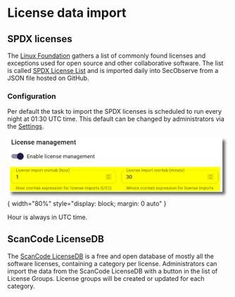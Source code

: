 # License data import

## SPDX licenses

The [Linux Foundation](https://www.linuxfoundation.org/) gathers a list of commonly found licenses and exceptions used for open source and other collaborative software. The list is called [SPDX License List](https://spdx.org/licenses/) and is imported daily into SecObserve from a JSON file hosted on GitHub.

### Configuration

Per default the task to import the SPDX licenses is scheduled to run every night at 01:30 UTC time. This default can be changed by administrators via the [Settings](../getting_started/configuration.md#admininistration-in-secobserve). 

![SPDX license import configuration](../assets/images/screenshot_spdx_license_import.png){ width="80%" style="display: block; margin: 0 auto" }

Hour is always in UTC time.

##  ScanCode LicenseDB

The [ScanCode LicenseDB](https://scancode-licensedb.aboutcode.org) is a free and open database of mostly all the software licenses, containing a category per license. Administrators can import the data from the ScanCode LicenseDB with a button in the list of License Groups. License groups will be created or updated for each category.
